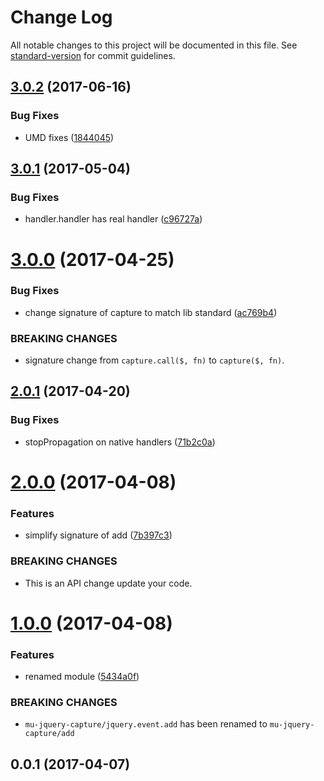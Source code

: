 # Change Log

All notable changes to this project will be documented in this file. See [standard-version](https://github.com/conventional-changelog/standard-version) for commit guidelines.

<a name="3.0.2"></a>
## [3.0.2](https://github.com/mu-lib/mu-jquery-capture/compare/v3.0.1...v3.0.2) (2017-06-16)


### Bug Fixes

* UMD fixes ([1844045](https://github.com/mu-lib/mu-jquery-capture/commit/1844045))



<a name="3.0.1"></a>
## [3.0.1](https://github.com/mu-lib/mu-jquery-capture/compare/v3.0.0...v3.0.1) (2017-05-04)


### Bug Fixes

* handler.handler has real handler ([c96727a](https://github.com/mu-lib/mu-jquery-capture/commit/c96727a))



<a name="3.0.0"></a>
# [3.0.0](https://github.com/mu-lib/mu-jquery-capture/compare/v2.0.1...v3.0.0) (2017-04-25)


### Bug Fixes

* change signature of capture to match lib standard ([ac769b4](https://github.com/mu-lib/mu-jquery-capture/commit/ac769b4))


### BREAKING CHANGES

* signature change from `capture.call($, fn)` to `capture($, fn)`.



<a name="2.0.1"></a>
## [2.0.1](https://github.com/mu-lib/mu-jquery-capture/compare/v2.0.0...v2.0.1) (2017-04-20)


### Bug Fixes

* stopPropagation on native handlers ([71b2c0a](https://github.com/mu-lib/mu-jquery-capture/commit/71b2c0a))



<a name="2.0.0"></a>
# [2.0.0](https://github.com/mu-lib/mu-jquery-capture/compare/v1.0.0...v2.0.0) (2017-04-08)


### Features

* simplify signature of add ([7b397c3](https://github.com/mu-lib/mu-jquery-capture/commit/7b397c3))


### BREAKING CHANGES

* This is an API change update your code.



<a name="1.0.0"></a>
# [1.0.0](https://github.com/mu-lib/mu-jquery-capture/compare/v0.0.1...v1.0.0) (2017-04-08)


### Features

* renamed module ([5434a0f](https://github.com/mu-lib/mu-jquery-capture/commit/5434a0f))


### BREAKING CHANGES

* `mu-jquery-capture/jquery.event.add` has been renamed to `mu-jquery-capture/add`



<a name="0.0.1"></a>
## 0.0.1 (2017-04-07)
